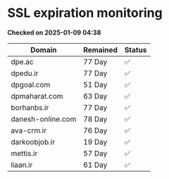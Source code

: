 # SSL expiration monitoring

**Checked on 2025-01-09 04:38**

| Domain | Remained | Status       |
|--------|----------|--------------|
| dpe.ac     | 77 Day   | ✅ |
| dpedu.ir     | 77 Day   | ✅ |
| dpgoal.com     | 51 Day   | ✅ |
| dpmaharat.com     | 63 Day   | ✅ |
| borhanbs.ir     | 77 Day   | ✅ |
| danesh-online.com     | 78 Day   | ✅ |
| ava-crm.ir     | 76 Day   | ✅ |
| darkoobjob.ir     | 19 Day   | ✅ |
| mettis.ir     | 57 Day   | ✅ |
| liaan.ir     | 61 Day   | ✅ |
